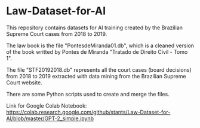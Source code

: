 # Law-Dataset-for-AI
This repository contains datasets for AI training created by the Brazilian Supreme Court cases from 2018 to 2019.

The law book is the file "PontesdeMiranda01.db", which is a cleaned version of the book writted by Pontes de Miranda "Tratado de Direito Civil - Tomo 1".

The file "STF20192018.db" represents all the court cases (board decisions) from 2018 to 2019 extracted with data mining from the Brazilian Supreme Court website.

There are some Python scripts used to create and merge the files.

Link for Google Colab Notebook: https://colab.research.google.com/github/stants/Law-Dataset-for-AI/blob/master/GPT-2_simple.ipynb
